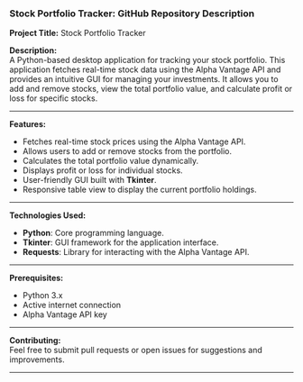 ### Stock Portfolio Tracker: GitHub Repository Description

**Project Title:** Stock Portfolio Tracker

**Description:**  
A Python-based desktop application for tracking your stock portfolio. This application fetches real-time stock data using the Alpha Vantage API and provides an intuitive GUI for managing your investments. It allows you to add and remove stocks, view the total portfolio value, and calculate profit or loss for specific stocks.

---

**Features:**  
- Fetches real-time stock prices using the Alpha Vantage API.  
- Allows users to add or remove stocks from the portfolio.  
- Calculates the total portfolio value dynamically.  
- Displays profit or loss for individual stocks.  
- User-friendly GUI built with **Tkinter**.  
- Responsive table view to display the current portfolio holdings.

---

**Technologies Used:**  
- **Python**: Core programming language.  
- **Tkinter**: GUI framework for the application interface.  
- **Requests**: Library for interacting with the Alpha Vantage API.

---

**Prerequisites:**  
- Python 3.x  
- Active internet connection  
- Alpha Vantage API key  

---

**Contributing:**  
Feel free to submit pull requests or open issues for suggestions and improvements.

---
